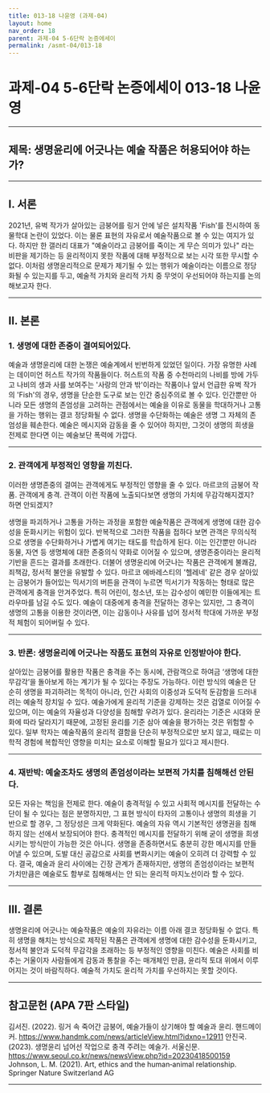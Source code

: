```yaml
---
title: 013-18 나윤영 (과제-04)
layout: home
nav_order: 18
parent: 과제-04 5-6단락 논증에세이
permalink: /asmt-04/013-18
---
```


# 과제-04 5-6단락 논증에세이 013-18 나윤영 

---

## 제목: 생명윤리에 어긋나는 예술 작품은 허용되어야 하는가?

---

## I. 서론

2021년, 유벅 작가가 살아있는 금붕어를 링거 안에 넣은 설치작품 'Fish'를 전시하여 동물학대 논란이 있었다. 이는 물론 표현의 자유로서 예술작품으로 볼 수 있는 여지가 있다. 하지만 한 갤러리 대표가 "예술이라고 금붕어를 죽이는 게 무슨 의미가 있나" 라는 비판을 제기하는 등 윤리적이지 못한 작품에 대해 부정적으로 보는 시각 또한 무시할 수 없다. 이처럼 생명윤리적으로 문제가 제기될 수 있는 행위가 예술이라는 이름으로 정당화될 수 있는지를 두고, 예술적 가치와 윤리적 가치 중 무엇이 우선되어야 하는지를 논의해보고자 한다.

---

## II. 본론

### 1. 생명에 대한 존중이 결여되어있다. 

예술과 생명윤리에 대한 논쟁은 예술계에서 빈번하게 있었던 일이다. 가장 유명한 사례는 데이미언 허스트 작가의 작품들이다. 허스트의 작품 중 수천마리의 나비를 방에 가두고 나비의 생과 사를 보여주는 '사랑의 안과 밖'이라는 작품이나 앞서 언급한 유벅 작가의 'Fish'의 경우, 생명을 단순한 도구로 보는 인간 중심주의로 볼 수 있다. 인간뿐만 아니라 모든 생명의 존엄성을 고려하는 관점에서는 예술을 이유로 동물을 학대하거나 고통을 가하는 행위는 결코 정당화될 수 없다. 생명을 수단화하는 예술은 생명 그 자체의 존엄성을 훼손한다. 예술은 메시지와 감동을 줄 수 있어야 하지만, 그것이 생명의 희생을 전제로 한다면 이는 예술보단 폭력에 가깝다.

---

### 2. 관객에게 부정적인 영향을 끼친다.


이러한 생명존중의 결여는 관객에게도 부정적인 영향을 줄 수 있다. 마르코의 금붕어 작품. 관객에게 충격. 관객이 이런 작품에 노출되다보면 생명의 가치에 무감각해지겠지? 하면 안되겠지?

생명을 파괴하거나 고통을 가하는 과정을 포함한 예술작품은 관객에게 생명에 대한 감수성을 둔화시키는 위험이 있다. 반복적으로 그러한 작품을 접하다 보면 관객은 무의식적으로 생명을 수단화하거나 가볍게 여기는 태도를 학습하게 된다. 이는 인간뿐만 아니라 동물, 자연 등 생명체에 대한 존중의식 약화로 이어질 수 있으며, 생명존중이라는 윤리적 기반을 흔드는 결과를 초래한다.
더불어 생명윤리에 어긋나는 작품은 관객에게 불쾌감, 죄책감, 정서적 불안을 유발할 수 있다. 마르코 에바레스티의 '헬레네' 같은 경우 살아있는 금붕어가 들어있는 믹서기의 버튼을 관객이 누르면 믹서기가 작동하는 형태로 많은 관객에게 충격을 안겨주었다. 특히 어린이, 청소년, 또는 감수성이 예민한 이들에게는 트라우마를 남길 수도 있다. 예술이 대중에게 충격을 전달하는 경우는 있지만, 그 충격이 생명의 고통을 이용한 것이라면, 이는 감동이나 사유를 넘어 정서적 학대에 가까운 부정적 체험이 되어버릴 수 있다.

---

### 3. 반론: 생명윤리에 어긋나는 작품도 표현의 자유로 인정받아야 한다. 

살아있는 금붕어를 활용한 작품은 충격을 주는 동시에, 관람객으로 하여금 ‘생명에 대한 무감각’을 돌아보게 하는 계기가 될 수 있다는 주장도 가능하다. 이런 방식의 예술은 단순히 생명을 파괴하려는 목적이 아니라, 인간 사회의 이중성과 도덕적 둔감함을 드러내려는 예술적 장치일 수 있다.
예술가에게 윤리적 기준을 강제하는 것은 검열로 이어질 수 있으며, 이는 예술의 자율성과 다양성을 침해할 우려가 있다. 윤리라는 기준은 시대와 문화에 따라 달라지기 때문에, 고정된 윤리를 기준 삼아 예술을 평가하는 것은 위험할 수 있다. 일부 학자는 예술작품의 윤리적 결함을 단순히 부정적으로만 보지 않고, 때로는 미학적 경험에 복합적인 영향을 미치는 요소로 이해할 필요가 있다고 제시한다.

---

### 4. 재반박: 예술조차도 생명의 존엄성이라는 보편적 가치를 침해해선 안된다.

모든 자유는 책임을 전제로 한다. 예술이 충격적일 수 있고 사회적 메시지를 전달하는 수단이 될 수 있다는 점은 분명하지만, 그 표현 방식이 타자의 고통이나 생명의 희생을 기반으로 할 경우, 그 정당성은 크게 약화된다. 예술의 자유 역시 기본적인 생명권을 침해하지 않는 선에서 보장되어야 한다.
충격적인 메시지를 전달하기 위해 굳이 생명을 희생시키는 방식만이 가능한 것은 아니다. 생명을 존중하면서도 충분히 강한 메시지를 만들어낼 수 있으며, 도발 대신 공감으로 사회를 변화시키는 예술이 오히려 더 강력할 수 있다.
결국, 예술과 윤리 사이에는 긴장 관계가 존재하지만, 생명의 존엄성이라는 보편적 가치만큼은 예술로도 함부로 침해해서는 안 되는 윤리적 마지노선이라 할 수 있다.


---

## III. 결론 

생명윤리에 어긋나는 예술작품은 예술의 자유라는 이름 아래 결코 정당화될 수 없다. 특히 생명을 해치는 방식으로 제작된 작품은 관객에게 생명에 대한 감수성을 둔화시키고, 정서적 불안과 도덕적 무감각을 초래하는 등 부정적인 영향을 미친다. 예술은 사회를 비추는 거울이자 사람들에게 감동과 통찰을 주는 매개체인 만큼, 윤리적 토대 위에서 이루어지는 것이 바람직하다. 예술적 가치도 윤리적 가치를 우선하지는 못할 것이다.

---

## 참고문헌 (APA 7판 스타일)

김서진. (2022). 링거 속 죽어간 금붕어, 예술가들이 상기해야 할 예술과 윤리. 핸드메이커. https://www.handmk.com/news/articleView.html?idxno=12911
안진국. (2023). 생명윤리 넘어선 작업으로 충격 주려는 예술가. 서울신문. https://www.seoul.co.kr/news/newsView.php?id=20230418500159
Johnson, L. M. (2021). Art, ethics and the human‑animal relationship. Springer Nature Switzerland AG


---
